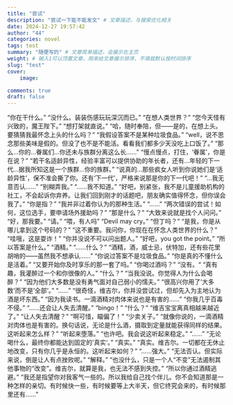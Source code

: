 ```yaml
---
title: "尝试"
description: "尝试一下能不能发文" # 文章描述，与搜索优化相关
date: 2024-12-27 19:57:42
author: "44"
categories: novel
tags: test
summary: "随便写的" # 文章简单描述，会展示在主页
weight: # 输入1可以顶置文章，用来给文章展示排序，不填就默认按时间排序
slug: "test"
cover:
    image:

comments: true
draft: false
---
```


“你在干什么。”
“没什么。装装伤感玩玩深沉而已。”
“在想人类世界？”
“您今天怪有兴致的，魔王陛下。”
“想打架就直说。”
“哈，随时奉陪，但——是的，在想上头。要猜猜我最怀念上头的什么吗？”
“我假设答案不是某种垃圾食品。”
“well，说不思念那些美味是假的。但没了也不是不能活。看看我们都多少天没吃上口饭了。”
“那么…你的…眷属们…你还未与族群分离这么长……”
“慢点慢点，打住，‘眷属’，你是在说？”
“若干名适龄异性，经验丰富可以提供协助的年长者，还有…年轻的下一代…据我所知这是一个族群…你的族群。”
“说真的…那些疯女人听到你说她们是‘适龄异性’，保不准会撕了你。还有‘下一代’，严格来说那是你的下一代吧！”
“…我无意否认……”
“别糊弄我。”
“……我不知道。”
“好吧，别紧张，我不是儿童援助机构的社工，不会起诉你弃养。让我们回到刚才的话题吧，朋友确实值得怀念，但你误会我了。”
“你是指？”
“我并非过着你认为的那种生活。”
“……”
“两次错误的尝试！如何，这位选手，要申请场外援助吗？”
“那是什么？”
“大致来说就是找个人问问。”
“好，那我要。”
“请。”
“喂，有人吗”
“Devil may cry。”
“但丁吗？”
“是我，你是从哪儿拿到这个号码的？”
“这不重要。我问你，你现在在怀念人类世界的什么？”
“哇哦，这是耍诈！”
“你并没说不可以问出题人。”
“好吧，you got the point。”
“所以答案是什么。”
“酒精。”
“……什么？”
“酒精，酒，威士忌，伏特加，还有些花里胡哨的——虽然我不想承认……”
“你说过答案不是垃圾食品。”
“你是真的不懂什么是活着。”
“又要开始你及时享乐的那一套了吗。”
“你喝过酒吗？”
“没有。“
“真有趣，我灌醉过一个和你很像的人。”
“什么？”
“当我没说。你觉得人为什么会喝醉？”
“因为他们大多数是没有勇气面对自己弱小的懦夫。”
“很高兴你用了’大多数‘而不是’全部‘。”
“……”
“很奇怪，维吉尔，你并没尝试过，但却先入为主地认为酒是坏东西。”
“因为我读书。一滴酒精对肉体来说也是有害的……”
“你我几乎百毒不侵。”
“……还会让人失去清醒。”
“bingo！”
“什么？”
“维吉宝宝离真相越来越近了。”
“让人失去清醒？”
“啊可惜，瞄偏了！”
“少卖关子。”
“就像你说的，一滴酒精对肉体也是有害的。换句话说，无论是什么酒，摄取到定量就能获得同样的结果。这听起来怎么样？”
“听起来堕落。”
“也许吧。我会说这听起来稳定。”
“……”
“无论喝什么，最终你都能达到固定的’真实‘。”
“真实。”
“真实。维吉尔。一切都在无休止地改变，只有你几乎是永恒的。这听起来如何？”
“……强大。”
“无法否认。但实际来说，倒是让人有点挫败呢。”
“解释。”
“也没什么，只是一个人“不变”无法遏制其他事物的“改变”。维吉尔，就算是我，也无法不感到失控。”
“所以你通过酒精逃避。”
“我还是指望你对我客气一些的。所以我给自己找个伴儿。你不会知道那是一种怎样的亲切。有时候快一些，有时候要等上大半天，但它终究会来的，有时候那里还有……”

